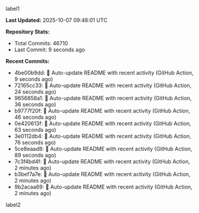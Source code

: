 
label1 
<!-- ACTIVITY_START -->
**Last Updated:** 2025-10-07 09:48:01 UTC

**Repository Stats:**
- Total Commits: 46710
- Last Commit: 9 seconds ago

**Recent Commits:**
- 4be00b9dd: 🤖 Auto-update README with recent activity (GitHub Action, 9 seconds ago)
- 72165cc33: 🤖 Auto-update README with recent activity (GitHub Action, 24 seconds ago)
- 9656858a1: 🤖 Auto-update README with recent activity (GitHub Action, 36 seconds ago)
- b9777f20f: 🤖 Auto-update README with recent activity (GitHub Action, 46 seconds ago)
- 0e420613f: 🤖 Auto-update README with recent activity (GitHub Action, 63 seconds ago)
- 3e0112db4: 🤖 Auto-update README with recent activity (GitHub Action, 76 seconds ago)
- 5ce8eaad8: 🤖 Auto-update README with recent activity (GitHub Action, 89 seconds ago)
- 7c3f4bd4f: 🤖 Auto-update README with recent activity (GitHub Action, 2 minutes ago)
- b3bef7a7e: 🤖 Auto-update README with recent activity (GitHub Action, 2 minutes ago)
- 9b2acaa69: 🤖 Auto-update README with recent activity (GitHub Action, 2 minutes ago)
<!-- ACTIVITY_END -->

label2
